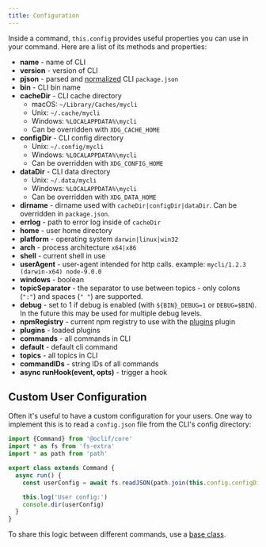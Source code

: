 ```yaml
---
title: Configuration
---
```


Inside a command, `this.config` provides useful properties you can use in your command. Here are a list of its methods and properties:

* **name** - name of CLI
* **version** - version of CLI
* **pjson** - parsed and [normalized](https://github.com/npm/normalize-package-data) CLI `package.json`
* **bin** - CLI bin name
* **cacheDir** - CLI cache directory
  * macOS: `~/Library/Caches/mycli`
  * Unix: `~/.cache/mycli`
  * Windows: `%LOCALAPPDATA%\mycli`
  * Can be overridden with `XDG_CACHE_HOME`
* **configDir** - CLI config directory
  * Unix: `~/.config/mycli`
  * Windows: `%LOCALAPPDATA%\mycli`
  * Can be overridden with `XDG_CONFIG_HOME`
* **dataDir** - CLI data directory
  * Unix: `~/.data/mycli`
  * Windows: `%LOCALAPPDATA%\mycli`
  * Can be overridden with `XDG_DATA_HOME`
* **dirname** - dirname used with `cacheDir|configDir|dataDir`. Can be overridden in `package.json`.
* **errlog** - path to error log inside of `cacheDir`
* **home** - user home directory
* **platform** - operating system `darwin|linux|win32`
* **arch** - process architecture `x64|x86`
* **shell** - current shell in use
* **userAgent** - user-agent intended for http calls. example: `mycli/1.2.3 (darwin-x64) node-9.0.0`
* **windows** - boolean
* **topicSeparator** - the separator to use between topics - only colons (`":"`) and spaces (`" "`) are supported.
* **debug** - set to 1 if debug is enabled (with `${BIN}_DEBUG=1` or `DEBUG=$BIN`). In the future this may be used for multiple debug levels.
* **npmRegistry** - current npm registry to use with the [plugins](https://github.com/oclif/plugin-plugins) plugin
* **plugins** - loaded plugins
* **commands** - all commands in CLI
* **default** - default cli command
* **topics** - all topics in CLI
* **commandIDs** - string IDs of all commands
* **async runHook(event, opts)** - trigger a hook

<!--
* **findCommand(id, opts: {must?: true})** - find a command in the CLI
* **findCommand(id: string, opts?: {must: boolean})** -
* **findTopic(id: string, opts: {must: true}): Topic
* **findTopic(id: string, opts?: {must: boolean}): Topic | undefined
* **scopedEnvVar(key: string): string | undefined
* **scopedEnvVarKey(key: string): string
* **scopedEnvVarTrue(key: string): boolean
* **runCommand(id, argv)** - run a command (used internally)
-->

<!-- * **userPJSON?** - PJSON.User -->

## Custom User Configuration

Often it's useful to have a custom configuration for your users. One way to implement this is to read a `config.json` file from the CLI's config directory:

```typescript
import {Command} from '@oclif/core'
import * as fs from 'fs-extra'
import * as path from 'path'

export class extends Command {
  async run() {
    const userConfig = await fs.readJSON(path.join(this.config.configDir, 'config.json'))

    this.log('User config:')
    console.dir(userConfig)
  }
}
```

To share this logic between different commands, use a [base class](base_class.md).
